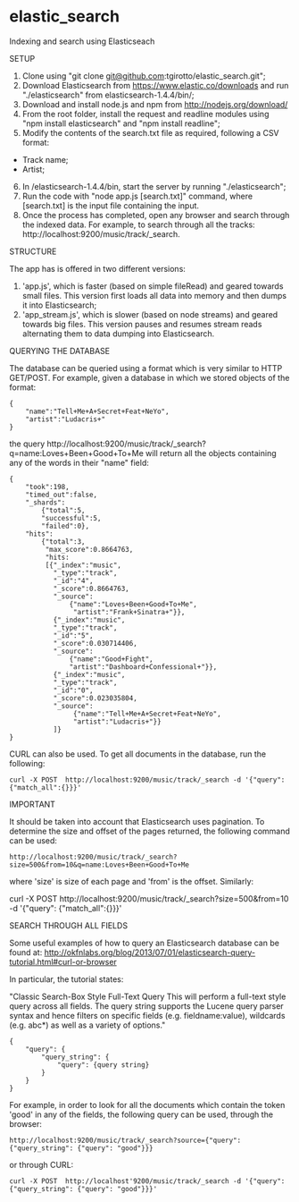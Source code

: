 # elastic_search
Indexing and search using Elasticseach

SETUP

1. Clone using "git clone git@github.com:tgirotto/elastic_search.git";
2. Download Elasticsearch from https://www.elastic.co/downloads and run "./elasticsearch" from elasticsearch-1.4.4/bin/;
3. Download and install node.js and npm from http://nodejs.org/download/
4. From the root folder, install the request and readline modules using "npm install elasticsearch" and "npm install readline";
5. Modify the contents of the search.txt file as required, following a CSV 	format:
  - Track name;
  - Artist;
6. In /elasticsearch-1.4.4/bin, start the server by running "./elasticsearch";
7. Run the code with "node app.js [search.txt]" command, where [search.txt] is the input file containing the input.
8. Once the process has completed, open any browser and search through the indexed data. For example, to search through all the tracks: 		http://localhost:9200/music/track/_search.

STRUCTURE

The app has is offered in two different versions:

1. 'app.js', which is faster (based on simple fileRead) and geared towards small files. This version first loads all data into memory and then dumps it into Elasticsearch;
2. 'app_stream.js', which is slower (based on node streams) and geared towards big files. This version pauses and resumes stream reads alternating them to data dumping into Elasticsearch. 

QUERYING THE DATABASE

The database can be queried using a format which is very similar to HTTP GET/POST. For example, given a database in which we stored objects of the format:

    {
    	"name":"Tell+Me+A+Secret+Feat+NeYo",
    	"artist":"Ludacris+"
    }

the query http://localhost:9200/music/track/_search?q=name:Loves+Been+Good+To+Me will return all the objects containing any of the words in their "name" field:

	{
    	"took":198,
        "timed_out":false,
        "_shards":		
        	{"total":5,
            "successful":5,
            "failed":0},
        "hits":
        	{"total":3,
             "max_score":0.8664763,
             "hits:	
             [{"_index":"music",
               "_type":"track",
               "_id":"4",
               "_score":0.8664763,
               "_source":
                   {"name":"Loves+Been+Good+To+Me",
                    "artist":"Frank+Sinatra+"}},
               {"_index":"music",
               "_type":"track",
               "_id":"5",
               "_score":0.030714406,
               "_source":
                   {"name":"Good+Fight",
                   "artist":"Dashboard+Confessional+"}},
               {"_index":"music",
               "_type":"track",
               "_id":"0",
               "_score":0.023035804,
               "_source":
                    {"name":"Tell+Me+A+Secret+Feat+NeYo",
                    "artist":"Ludacris+"}}
               ]}
	}

CURL can also be used. To get all documents in the database, run the following:

    curl -X POST  http://localhost:9200/music/track/_search -d '{"query": {"match_all":{}}}'


IMPORTANT

It should be taken into account that Elasticsearch uses pagination. To determine the size and offset of the pages returned, the following command can be used:

    http://localhost:9200/music/track/_search?size=500&from=10&q=name:Loves+Been+Good+To+Me

where 'size' is size of each page and 'from' is the offset. Similarly:

  curl -X POST  http://localhost:9200/music/track/_search?size=500&from=10 -d '{"query": {"match_all":{}}}'


SEARCH THROUGH ALL FIELDS

Some useful examples of how to query an Elasticsearch database can be found at: http://okfnlabs.org/blog/2013/07/01/elasticsearch-query-tutorial.html#curl-or-browser

In particular, the tutorial states:

"Classic Search-Box Style Full-Text Query
This will perform a full-text style query across all fields. The query string supports the Lucene query parser syntax and hence filters on specific fields (e.g. fieldname:value), wildcards (e.g. abc*) as well as a variety of options."

    {
        "query": {
            "query_string": {
                "query": {query string}
            }
        }
    }

For example, in order to look for all the documents which contain the token 'good' in any of the fields, the following query can be used, through the browser:

	http://localhost:9200/music/track/_search?source={"query": {"query_string": {"query": "good"}}}
    
or through CURL:

	curl -X POST  http://localhost'9200/music/track/_search -d '{"query": {"query_string": {"query": "good"}}}'
